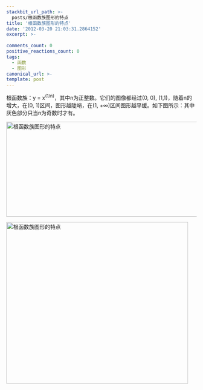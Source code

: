 ```yaml
---
stackbit_url_path: >-
  posts/根函数族图形的特点
title: '根函数族图形的特点'
date: '2012-03-20 21:03:31.2864152'
excerpt: >-
  
comments_count: 0
positive_reactions_count: 0
tags: 
  - 函数
  - 图形
canonical_url: >-
template: post
---
```

<p>根函数族：y = x<sup>(1/n)</sup>，其中n为正整数。它们的图像都经过(0, 0), (1,1)，随着n的增大，在(0, 1)区间，图形越陡峭，在(1, +∞)区间图形越平缓。如下图所示：其中灰色部分只当n为奇数时才有。</p>  <p><a title="根函数族的图形特点" href="http://zizhujy.com/fungrapher" target="_blank"><img style="background-image: none; border-bottom: 0px; border-left: 0px; margin: 0px 10px 0px 0px; padding-left: 0px; padding-right: 0px; display: inline; border-top: 0px; border-right: 0px; padding-top: 0px" title="根函数族图形的特点" border="0" alt="根函数族图形的特点" src="http://www.zizhujy.com/blog/image.axd?picture=image_493.png" width="662" height="251" /></a></p>  <p><a title="根函数族的图形特点" href="http://zizhujy.com/fungrapher"><img style="background-image: none; border-bottom: 0px; border-left: 0px; margin: 0px 10px 0px 0px; padding-left: 0px; padding-right: 0px; display: inline; border-top: 0px; border-right: 0px; padding-top: 0px" title="根函数族图形的特点" border="0" alt="根函数族图形的特点" src="http://www.zizhujy.com/blog/image.axd?picture=image_494.png" width="481" height="427" /></a></p>